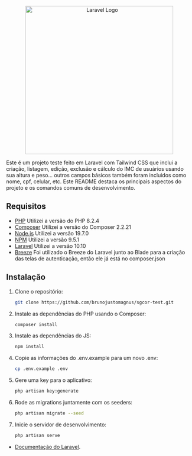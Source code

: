 <p align="center"><a href="https://laravel.com" target="_blank"><img src="https://raw.githubusercontent.com/laravel/art/master/logo-lockup/5%20SVG/2%20CMYK/1%20Full%20Color/laravel-logolockup-cmyk-red.svg" width="400" alt="Laravel Logo"></a></p>

Este é um projeto teste feito em Laravel com Tailwind CSS que inclui a criação, listagem, edição, exclusão e cálculo do IMC de usuários usando sua altura e peso... outros campos básicos também foram incluidos como nome, cpf, celular, etc. Este README destaca os principais aspectos do projeto e os comandos comuns de desenvolvimento.

## Requisitos

- [PHP](https://www.php.net/) Utilizei a versão do PHP 8.2.4 
- [Composer](https://getcomposer.org/) Utilizei a versão do Composer 2.2.21
- [Node.js](https://nodejs.org/) Utilizei a versão 19.7.0
- [NPM](https://www.npmjs.com/) Utilizei a versão 9.5.1
- [Laravel](https://laravel.com/docs/10.x) Utilizei a versão 10.10
- [Breeze](https://laravel.com/docs/10.x/starter-kits#breeze-and-blade) Foi utilizado o Breeze do Laravel junto ao Blade para a criação das telas de autenticação, então ele já está no composer.json

## Instalação

1. Clone o repositório:

   ```bash
   git clone https://github.com/brunojustomagnus/sgcor-test.git

2. Instale as dependências do PHP usando o Composer:
   ```bash
   composer install

3. Instale as dependências do JS:
   ```bash
   npm install

4. Copie as informações do .env.example para um novo .env:
   ```bash
   cp .env.example .env

5. Gere uma key para o aplicativo:
   ```bash
   php artisan key:generate

6. Rode as migrations juntamente com os seeders:
   ```bash
   php artisan migrate --seed

7. Inicie o servidor de desenvolvimento:
   ```bash
   php artisan serve

- [Documentação do Laravel](https://laravel.com/docs/10.x).
